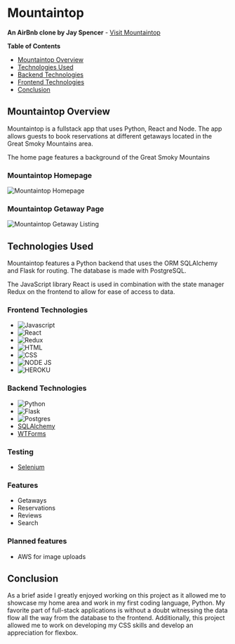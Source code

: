 # Mountaintop
**An AirBnb clone by Jay Spencer** - [Visit Mountaintop](https://mountain-top.herokuapp.com/)

**Table of Contents**
* [Mountaintop Overview](#mountaintop-overview)
* [Technologies Used](#technologies-used)
* [Backend Technologies](#backend-technologies)
* [Frontend Technologies](#frontend-technologies)
* [Conclusion](#conclusion)

## Mountaintop Overview
Mountaintop is a fullstack app that uses Python, React and Node. The app allows guests to book reservations at different getaways located in the Great Smoky Mountains area. 

The home page features a background of the Great Smoky Mountains

### Mountaintop Homepage
![Mountaintop Homepage](https://i.ibb.co/dftd3LT/screenshot-mountain-top-herokuapp-com-2022-01-18-12-47-38.png)

### Mountaintop Getaway Page
![Mountaintop Getaway Listing](https://i.ibb.co/Kx16WdK/screenshot-mountain-top-herokuapp-com-2022-01-18-12-52-17.png)



## Technologies Used
Mountaintop features a Python backend that uses the ORM SQLAlchemy and Flask for routing. The database is made with PostgreSQL. 

The JavaScript library React is used in combination with the state manager Redux on the frontend to allow for ease of access to data.


### Frontend Technologies
 * ![Javascript](https://img.shields.io/badge/JavaScript-F7DF1E?style=for-the-badge&logo=javascript&logoColor=black)
 * ![React](https://img.shields.io/badge/React-20232A?style=for-the-badge&logo=react&logoColor=61DAFB)
 * ![Redux](https://img.shields.io/badge/Redux-593D88?style=for-the-badge&logo=redux&logoColor=white)
 * ![HTML](https://img.shields.io/badge/HTML-239120?style=for-the-badge&logo=html5&logoColor=white)
 * ![CSS](https://img.shields.io/badge/CSS-239120?&style=for-the-badge&logo=css3&logoColor=white)
 * ![NODE JS](https://img.shields.io/badge/Node.js-43853D?style=for-the-badge&logo=node.js&logoColor=white)
 * ![HEROKU](https://img.shields.io/badge/Heroku-430098?style=for-the-badge&logo=heroku&logoColor=white)

### Backend Technologies
* ![Python](https://img.shields.io/badge/Python-14354C?style=for-the-badge&logo=python&logoColor=white)
* ![Flask](https://img.shields.io/badge/Flask-000000?style=for-the-badge&logo=flask&logoColor=white)
* ![Postgres](https://img.shields.io/badge/PostgreSQL-316192?style=for-the-badge&logo=postgresql&logoColor=white)
* [SQLAlchemy](https://docs.sqlalchemy.org/en/14/)
* [WTForms](https://wtforms.readthedocs.io/en/2.3.x/)

### Testing
* [Selenium](https://img.shields.io/badge/Selenium-43B02A?style=for-the-badge&logo=Selenium&logoColor=white)

### Features
* Getaways
* Reservations
* Reviews
* Search

### Planned features
* AWS for image uploads


## Conclusion
As a brief aside I greatly enjoyed working on this project as it allowed me to showcase my home area and work in my first coding language, Python. My favorite part of full-stack applications is without a doubt witnessing the data flow all the way from the database to the frontend. Additionally, this project allowed me to work on developing my CSS skills and develop an appreciation for flexbox.  
